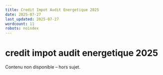 ```yaml
---
title: Credit Impot Audit Energetique 2025
date: 2025-07-27
last_updated: 2025-07-27
wordcount: 11
robots: noindex
---
```


# credit impot audit energetique 2025

Contenu non disponible – hors sujet.